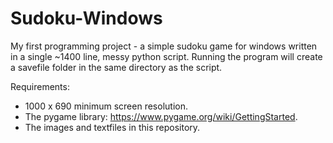 # Sudoku-Windows
My first programming project - a simple sudoku game for windows written in a single ~1400 line, messy python script.
Running the program will create a savefile folder in the same directory as the script.

Requirements:
- 1000 x 690 minimum screen resolution.
- The pygame library: https://www.pygame.org/wiki/GettingStarted.
- The images and textfiles in this repository.
